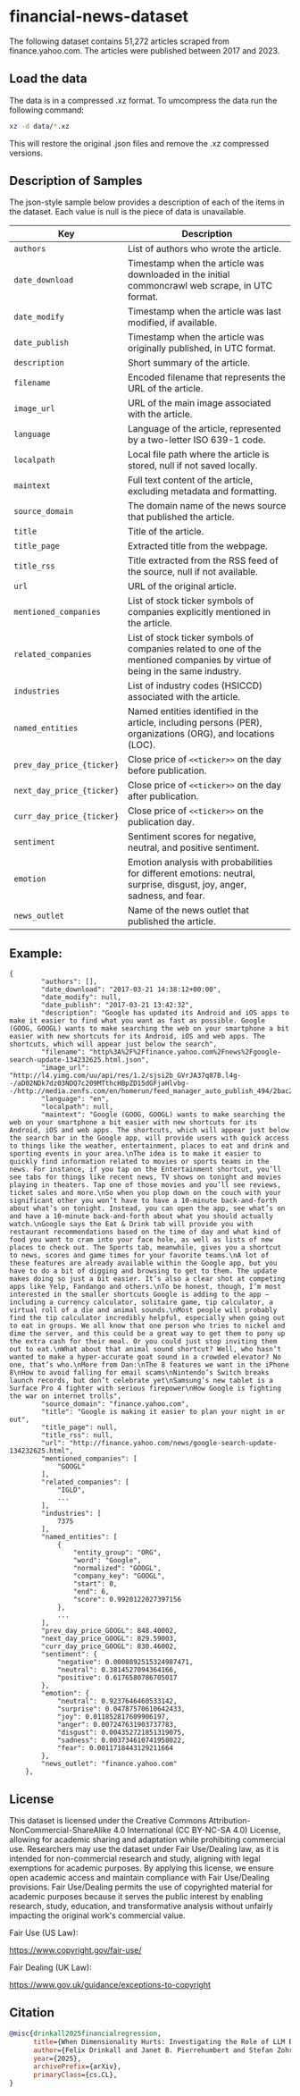 # financial-news-dataset

The following dataset contains 51,272 articles scraped from finance.yahoo.com. The articles were published between 2017 and 2023.


## Load the data

The data is in a compressed .xz format. To umcompress the data run the following command:

```bash
xz -d data/*.xz
```

This will restore the original .json files and remove the .xz compressed versions.

## Description of Samples

The json-style sample below provides a description of each of the items in the dataset. Each value is null is the piece of data is unavailable.

| **Key** | **Description** |
|---------|---------------|
| `authors` | List of authors who wrote the article. |
| `date_download` | Timestamp when the article was downloaded in the initial commoncrawl web scrape, in UTC format. |
| `date_modify` | Timestamp when the article was last modified, if available. |
| `date_publish` | Timestamp when the article was originally published, in UTC format. |
| `description` | Short summary of the article. |
| `filename` | Encoded filename that represents the URL of the article. |
| `image_url` | URL of the main image associated with the article. |
| `language` | Language of the article, represented by a two-letter ISO 639-1 code. |
| `localpath` | Local file path where the article is stored, null if not saved locally. |
| `maintext` | Full text content of the article, excluding metadata and formatting. |
| `source_domain` | The domain name of the news source that published the article. |
| `title` | Title of the article. |
| `title_page` | Extracted title from the webpage. |
| `title_rss` | Title extracted from the RSS feed of the source, null if not available. |
| `url` | URL of the original article. |
| `mentioned_companies` | List of stock ticker symbols of companies explicitly mentioned in the article. |
| `related_companies` | List of stock ticker symbols of companies related to one of the mentioned companies by virtue of being in the same industry. |
| `industries` | List of industry codes (HSICCD) associated with the article. |
| `named_entities` | Named entities identified in the article, including persons (PER), organizations (ORG), and locations (LOC). |
| `prev_day_price_{ticker}` | Close price of `<<ticker>>` on the day before publication. |
| `next_day_price_{ticker}` | Close price of `<<ticker>>` on the day after publication. |
| `curr_day_price_{ticker}` | Close price of `<<ticker>>` on the publication day. |
| `sentiment` | Sentiment scores for negative, neutral, and positive sentiment. |
| `emotion` | Emotion analysis with probabilities for different emotions: neutral, surprise, disgust, joy, anger, sadness, and fear. |
| `news_outlet` | Name of the news outlet that published the article. |

## Example:

```
{
        "authors": [],
        "date_download": "2017-03-21 14:38:12+00:00",
        "date_modify": null,
        "date_publish": "2017-03-21 13:42:32",
        "description": "Google has updated its Android and iOS apps to make it easier to find what you want as fast as possible. Google (GOOG, GOOGL) wants to make searching the web on your smartphone a bit easier with new shortcuts for its Android, iOS and web apps. The shortcuts, which will appear just below the search",
        "filename": "http%3A%2F%2Ffinance.yahoo.com%2Fnews%2Fgoogle-search-update-134232625.html.json",
        "image_url": "http://l4.yimg.com/uu/api/res/1.2/sjsi2b_GVrJA37q87B.l4g--/aD02NDk7dz03NDQ7c209MTthcHBpZD15dGFjaHlvbg--/http://media.zenfs.com/en/homerun/feed_manager_auto_publish_494/2bac27673420e5431f59358eae738aea",
        "language": "en",
        "localpath": null,
        "maintext": "Google (GOOG, GOOGL) wants to make searching the web on your smartphone a bit easier with new shortcuts for its Android, iOS and web apps. The shortcuts, which will appear just below the search bar in the Google app, will provide users with quick access to things like the weather, entertainment, places to eat and drink and sporting events in your area.\nThe idea is to make it easier to quickly find information related to movies or sports teams in the news. For instance, if you tap on the Entertainment shortcut, you’ll see tabs for things like recent news, TV shows on tonight and movies playing in theaters. Tap one of those movies and you’ll see reviews, ticket sales and more.\nSo when you plop down on the couch with your significant other you won’t have to have a 10-minute back-and-forth about what’s on tonight. Instead, you can open the app, see what’s on and have a 10-minute back-and-forth about what you should actually watch.\nGoogle says the Eat & Drink tab will provide you with restaurant recommendations based on the time of day and what kind of food you want to cram into your face hole, as well as lists of new places to check out. The Sports tab, meanwhile, gives you a shortcut to news, scores and game times for your favorite teams.\nA lot of these features are already available within the Google app, but you have to do a bit of digging and browsing to get to them. The update makes doing so just a bit easier. It’s also a clear shot at competing apps like Yelp, Fandango and others.\nTo be honest, though, I’m most interested in the smaller shortcuts Google is adding to the app — including a currency calculator, solitaire game, tip calculator, a virtual roll of a die and animal sounds.\nMost people will probably find the tip calculator incredibly helpful, especially when going out to eat in groups. We all know that one person who tries to nickel and dime the server, and this could be a great way to get them to pony up the extra cash for their meal. Or you could just stop inviting them out to eat.\nWhat about that animal sound shortcut? Well, who hasn’t wanted to make a hyper-accurate goat sound in a crowded elevator? No one, that’s who.\nMore from Dan:\nThe 8 features we want in the iPhone 8\nHow to avoid falling for email scams\nNintendo’s Switch breaks launch records, but don’t celebrate yet\nSamsung’s new tablet is a Surface Pro 4 fighter with serious firepower\nHow Google is fighting the war on internet trolls",
        "source_domain": "finance.yahoo.com",
        "title": "Google is making it easier to plan your night in or out",
        "title_page": null,
        "title_rss": null,
        "url": "http://finance.yahoo.com/news/google-search-update-134232625.html",
        "mentioned_companies": [
            "GOOGL"
        ],
        "related_companies": [
            "IGLD",
            ...
        ],
        "industries": [
            7375
        ],
        "named_entities": [
            {
                "entity_group": "ORG",
                "word": "Google",
                "normalized": "GOOGL",
                "company_key": "GOOGL",
                "start": 0,
                "end": 6,
                "score": 0.9920122027397156
            },
            ...
        ],
        "prev_day_price_GOOGL": 848.40002,
        "next_day_price_GOOGL": 829.59003,
        "curr_day_price_GOOGL": 830.46002,
        "sentiment": {
            "negative": 0.0008892515324987471,
            "neutral": 0.3814527094364166,
            "positive": 0.6176580786705017
        },
        "emotion": {
            "neutral": 0.9237646460533142,
            "surprise": 0.04787570610642433,
            "joy": 0.011852817609906197,
            "anger": 0.007247631903737783,
            "disgust": 0.004352721851319075,
            "sadness": 0.003734610741958022,
            "fear": 0.0011718443129211664
        },
        "news_outlet": "finance.yahoo.com"
    },
```

## License

This dataset is licensed under the Creative Commons Attribution-NonCommercial-ShareAlike 4.0 International (CC BY-NC-SA 4.0) License, allowing for academic sharing and adaptation while prohibiting commercial use. Researchers may use the dataset under Fair Use/Dealing law, as it is intended for non-commercial research and study, aligning with legal exemptions for academic purposes. By applying this license, we ensure open academic access and maintain compliance with Fair Use/Dealing provisions. Fair Use/Dealing permits the use of copyrighted material for academic purposes because it serves the public interest by enabling research, study, education, and transformative analysis without unfairly impacting the original work's commercial value. 

Fair Use (US Law):

https://www.copyright.gov/fair-use/

Fair Dealing (UK Law):

https://www.gov.uk/guidance/exceptions-to-copyright

## Citation

```bibtex
@misc{drinkall2025financialregression,
      title={When Dimensionality Hurts: Investigating the Role of LLM Embedding Compression for Noisy Regression Tasks}, 
      author={Felix Drinkall and Janet B. Pierrehumbert and Stefan Zohren},
      year={2025},
      archivePrefix={arXiv},
      primaryClass={cs.CL},
}
